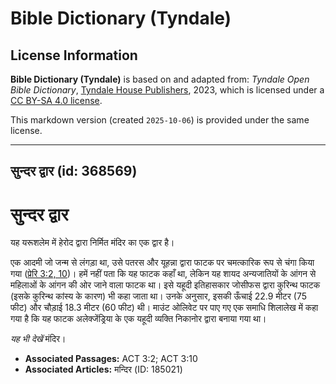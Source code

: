 # Bible Dictionary (Tyndale)

## License Information

**Bible Dictionary (Tyndale)** is based on and adapted from: _Tyndale Open Bible Dictionary_, [Tyndale House Publishers](https://tyndaleopenresources.com/), 2023, which is licensed under a [CC BY-SA 4.0 license](https://creativecommons.org/licenses/by-sa/4.0/legalcode.en).

This markdown version (created `2025-10-06`) is provided under the same license.



--------------------------------

## सुन्दर द्वार (id: 368569)

सुन्दर द्वार
============

यह यरूशलेम में हेरोद द्वारा निर्मित मंदिर का एक द्वार है।

एक आदमी जो जन्म से लंगड़ा था, उसे पतरस और यूहन्ना द्वारा फाटक पर चमत्कारिक रूप से चंगा किया गया ([प्रेरि 3:2, 10](https://ref.ly/Acts3:2,Acts3:10))। हमें नहीं पता कि यह फाटक कहाँ था, लेकिन यह शायद अन्यजातियों के आंगन से महिलाओं के आंगन की ओर जाने वाला फाटक था। इसे यहूदी इतिहासकार जोसीफस द्वारा कुरिन्थ फाटक (इसके कुरिन्थ कांस्य के कारण) भी कहा जाता था। उनके अनुसार, इसकी ऊँचाई 22\.9 मीटर (75 फीट) और चौड़ाई 18\.3 मीटर (60 फीट) थी। माउंट ओलिवेट पर पाए गए एक समाधि शिलालेख में कहा गया है कि यह फाटक अलेक्जेंड्रिया के एक यहूदी व्यक्ति निकानोर द्वारा बनाया गया था।

*यह भी देखें* मंदिर।

* **Associated Passages:** ACT 3:2; ACT 3:10
* **Associated Articles:** मन्दिर (ID: 185021)

